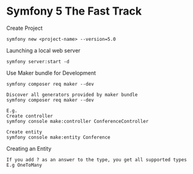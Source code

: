 # Symfony 5 The Fast Track

Create Project
```
symfony new <project-name> --version=5.0
```

Launching a local web server
```
symfony server:start -d
```

Use Maker bundle for Development
```
symfony composer req maker --dev

Discover all generators provided by maker bundle
symfony composer req maker --dev

E.g.
Create controller
symfony console make:controller ConferenceController

Create entity
symfony console make:entity Conference
```

Creating an Entity
```
If you add ? as an answer to the type, you get all supported types
E.g OneToMany
```
